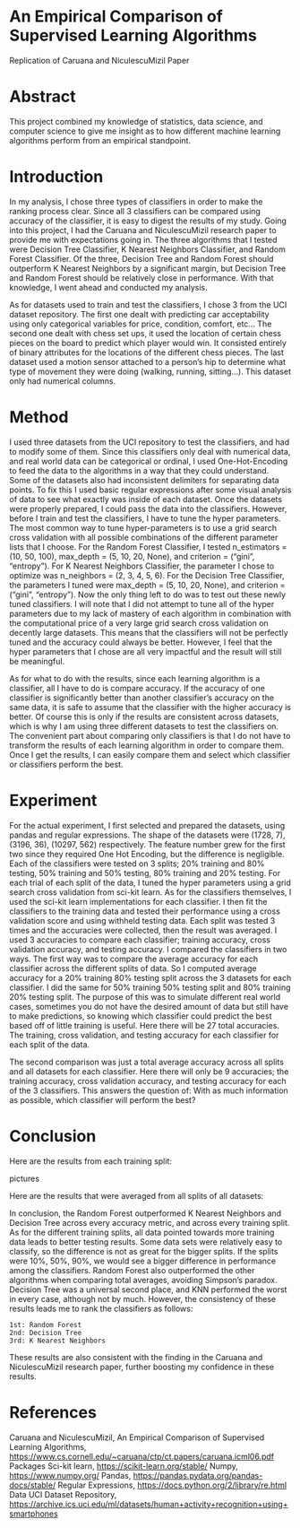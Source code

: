 # An Empirical Comparison of Supervised Learning Algorithms
Replication of ​Caruana and NiculescuMizil Paper 

# Abstract
This project combined my knowledge of statistics, data science, and computer science to give me insight as to how different machine learning algorithms perform from an empirical standpoint.

# Introduction
In my analysis, I chose three types of classifiers in order to make the ranking process clear. Since all 3 classifiers can be compared using accuracy of the classifier, it is easy to digest the results of my study. Going into this project, I had the​ ​Caruana and NiculescuMizil research paper to provide me with expectations going in. The three algorithms that I tested were Decision Tree Classifier, K Nearest Neighbors Classifier, and Random Forest Classifier. Of the three, Decision Tree and Random Forest should outperform K Nearest Neighbors by a significant margin, but Decision Tree and Random Forest should be relatively close in performance. With that knowledge, I went ahead and conducted my analysis.
    
As for datasets used to train and test the classifiers, I chose 3 from the UCI dataset repository. The first one dealt with predicting car acceptability using only categorical variables for price, condition, comfort, etc... The second one dealt with chess set ups, it used the location of certain chess pieces on the board to predict which player would win. It consisted entirely of binary attributes for the locations of the different chess pieces. The last dataset used a motion sensor attached to a person’s hip to determine what type of movement they were doing (walking, running, sitting...). This dataset only had numerical columns.

# Method
I used three datasets from the UCI repository to test the classifiers, and had to modify some of them. Since this classifiers only deal with numerical data, and real world data can be categorical or ordinal, I used One-Hot-Encoding to feed the data to the algorithms in a way that they could understand. Some of the datasets also had inconsistent delimiters for separating data points. To fix this I used basic regular expressions after some visual analysis of data to see what exactly was inside of each dataset. Once the datasets were properly prepared, I could pass the data into the classifiers. However, before I train and test the classifiers, I have to tune the hyper parameters. The most common way to tune hyper-parameters is to use a grid search cross validation with all possible combinations of the different parameter lists that I choose. For the Random Forest Classifier, I tested n_estimators = (10, 50, 100), max_depth = (5, 10, 20, None), and criterion = (“gini”, “entropy”). For K Nearest Neighbors Classifier, the parameter I chose to optimize was n_neighbors = (2, 3, 4, 5, 6). For the Decision Tree Classifier, the parameters I tuned were max_depth = (5, 10, 20, None), and criterion = (“gini”, “entropy”). Now the only thing left to do was to test out these newly tuned classifiers. I will note that I did not attempt to tune all of the hyper parameters due to my lack of mastery of each algorithm in combination with the computational price of a very large grid search cross validation on decently large datasets. This means that the classifiers will not be perfectly tuned and the accuracy could always be better. However, I feel that the hyper parameters that I chose are all very impactful and the result will still be meaningful.

As for what to do with the results, since each learning algorithm is a classifier, all I have to do is compare accuracy. If the accuracy of one classifier is significantly better than another classifier’s accuracy on the same data, it is safe to assume that the classifier with the higher accuracy is better. Of course this is only if the results are consistent across datasets, which is why I am using three different datasets to test the classifiers on. The convenient part about comparing only classifiers is that I do not have to transform the results of each learning algorithm in order to compare them. Once I get the results, I can easily compare them and select which classifier or classifiers perform the best.

# Experiment
For the actual experiment, I first selected and prepared the datasets, using pandas and regular expressions. The shape of the datasets were (1728, 7), (3196, 36), (10297, 562) respectively. The feature number grew for the first two since they required One Hot Encoding, but the difference is negligible. Each of the classifiers were tested on 3 splits; 20% training and 80% testing, 50% training and 50% testing, 80% training and 20% testing. For each trial of each split of the data, I tuned the hyper parameters using a grid search cross validation from sci-kit learn. As for the classifiers themselves, I used the sci-kit learn implementations for each classifier. I then fit the classifiers to the training data and tested their performance using a cross validation score and using withheld testing data. Each split was tested 3 times and the accuracies were collected, then the result was averaged. I used 3 accuracies to compare each classifier; training accuracy, cross validation accuracy, and testing accuracy.
I compared the classifiers in two ways. The first way was to compare the average accuracy for each classifier across the different splits of data. So I computed average accuracy for a 20% training 80% testing split across the 3 datasets for each classifier. I did the same for 50% training 50% testing split and 80% training 20% testing split. The purpose of this was to simulate different real world cases, sometimes you do not have the desired amount of data but still have to make predictions, so knowing which classifier could predict the best based off of little training is useful. Here there will be 27 total accuracies. The training, cross validation, and testing accuracy for each classifier for each split of the data.

The second comparison was just a total average accuracy across all splits and all datasets for each classifier. Here there will only be 9 accuracies; the training accuracy, cross validation accuracy, and testing accuracy for each of the 3 classifiers. This answers the question of: With as much information as possible, which classifier will perform the best?

# Conclusion
Here are the results from each training split:

pictures

Here are the results that were averaged from all splits of all datasets:

In conclusion, the Random Forest outperformed K Nearest Neighbors and Decision Tree across every accuracy metric, and across every training split. As for the different training splits, all data pointed towards more training data leads to better testing results. Some data sets were relatively easy to classify, so the difference is not as great for the bigger splits. If the splits were 10%, 50%, 90%, we would see a bigger difference in performance among the classifiers. Random Forest also outperformed the other algorithms when comparing total averages, avoiding Simpson’s paradox. Decision Tree was a universal second place, and KNN performed the worst in every case, although not by much. However, the consistency of these results leads me to rank the classifiers as follows:

    1st: Random Forest
    2nd: Decision Tree
    3rd: K Nearest Neighbors
    
These results are also consistent with the finding in the Caruana and NiculescuMizil research paper, further boosting my confidence in these results.

# References
Caruana and NiculescuMizil, An Empirical Comparison of Supervised Learning Algorithms,
https://www.cs.cornell.edu/~caruana/ctp/ct.papers/caruana.icml06.pdf
Packages Sci-kit learn, https://scikit-learn.org/stable/
Numpy, https://www.numpy.org/
Pandas, https://pandas.pydata.org/pandas-docs/stable/ Regular Expressions, ​https://docs.python.org/2/library/re.html
Data UCI Dataset Repository, https://archive.ics.uci.edu/ml/datasets/human+activity+recognition+using+smartphones
